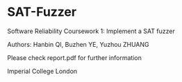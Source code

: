 # SAT-Fuzzer

Software Reliability Coursework 1: Implement a SAT fuzzer

Authors: Hanbin QI, Buzhen YE, Yuzhou ZHUANG

Please check report.pdf for further information

Imperial College London